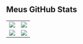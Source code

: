 ## Meus GitHub Stats

<table>
  <tr>
    <td><img src="https://github-readme-stats.vercel.app/api?username=FilipeHoffmann&show_icons=false&theme=radical" /></td>
    <td><img src="https://github-readme-stats.vercel.app/api/top-langs/?username=FilipeHoffmann&layout=compact" /></td>
  </tr>
  <tr>
    <td><a href="https://github.com/anuraghazra/github-readme-stats"><img src="https://github-readme-stats.vercel.app/api/pin/?username=FilipeHoffmann&repo=converter-csv-to-xml" /></a></td>
    <td><a href="https://github.com/anuraghazra/github-readme-stats"><img src="https://github-readme-stats.vercel.app/api/pin/?username=FilipeHoffmann&repo=gestao-impressoras" /></a></td>
  </tr>
</table>
